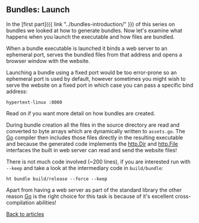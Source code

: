 ## Bundles: Launch

In the [first part]({{ link "../bundles-introduction/" }}) of this series on bundles we looked at how to generate bundles. Now let's examine what happens when you launch the executable and how files are bundled.

When a bundle executable is launched it binds a web server to an ephemeral port, serves the bundled files from that address and opens a browser window with the website.

Launching a bundle using a fixed port would be too error-prone so an ephemeral port is used by default, however sometimes you might wish to serve the website on a fixed port in which case you can pass a specific bind address:

```
hypertext-linux :8000
```

Read on if you want more detail on how bundles are created.

During bundle creation all the files in the source directory are read and converted to byte arrays which are dynamically written to `assets.go`. The [Go][] compiler then includes those files directly in the resulting executable and because the generated code implements the [http.Dir][] and [http.File][] interfaces the built in web server can read and send the website files!

There is not much code involved (~200 lines), if you are interested run with `--keep` and take a look at the intermediary code in `build/bundle`:

```
ht bundle build/release --force --keep
```

Apart from having a web server as part of the standard library the other reason [Go][] is the right choice for this task is because of it's excellent cross-compilation abilities!

[Back to articles](..)

[Go]: https://golang.org/
[http.Dir]: https://golang.org/pkg/net/http/#Dir.Open
[http.File]: https://golang.org/pkg/net/http/#File
